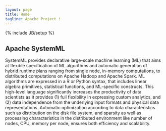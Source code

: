 ```yaml
---
layout: page
title: Home
tagline: Apache Project !
---
```

<!--
{% comment %}
Licensed to the Apache Software Foundation (ASF) under one or more
contributor license agreements.  See the NOTICE file distributed with
this work for additional information regarding copyright ownership.
The ASF licenses this file to you under the Apache License, Version 2.0
(the "License"); you may not use this file except in compliance with
the License.  You may obtain a copy of the License at

http://www.apache.org/licenses/LICENSE-2.0

Unless required by applicable law or agreed to in writing, software
distributed under the License is distributed on an "AS IS" BASIS,
WITHOUT WARRANTIES OR CONDITIONS OF ANY KIND, either express or implied.
See the License for the specific language governing permissions and
limitations under the License.
{% endcomment %}
-->

{% include JB/setup %}

## Apache SystemML

SystemML provides declarative large-scale machine learning (ML) that aims at flexible specification 
of ML algorithms and automatic generation of hybrid runtime plans ranging from single node, 
in-memory computations, to distributed computations on Apache Hadoop and  Apache Spark. 
ML algorithms are expressed in a R or Python syntax, that includes linear algebra primitives, statistical functions, 
and ML-specific constructs. This high-level language significantly increases the productivity of data scientists 
as it provides (1) full flexibility in expressing custom analytics, and (2) data independence from the underlying 
input formats and physical data representations. Automatic optimization according to data characteristics such as 
distribution on the disk file system, and sparsity as well as processing characteristics in the distributed environment 
like number of nodes, CPU, memory per node, ensures both efficiency and scalability. 
